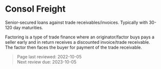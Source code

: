 # Consol Freight
Senior-secured loans against trade receivables/invoices. Typically with 30-120 day maturities. 

Factoring is a type of trade finance where an originator/factor buys pays a seller early and in return receives a discounted invoice/trade receivable. The factor then faces the buyer for payment of the trade receivable. 

>Page last reviewed: 2022-10-05  
>Next review due: 2023-10-05  
